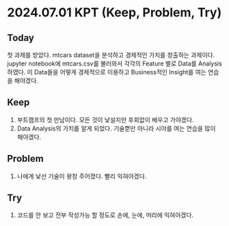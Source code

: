 2024.07.01     KPT (Keep, Problem, Try)
========================================

Today
-----
첫 과제를 받았다. mtcars dataset을 분석하고 경제적인 가치를 창출하는 과제이다. jupyter notebook에 mtcars.csv를 불러와서 각각의 Feature 별로 Data를 Analysis하였다. 이 Data들을 어떻게 경제적으로 이용하고 Business적인 Insight를 여는 연습을 해야겠다.

Keep
----
1. 부트캠프의 첫 만남이다. 모든 것이 낯설지만 후회없이 배우고 가야겠다.
2. Data Analysis의 가치를 알게 되었다. 기술뿐만 아니라 시야를 여는 연습을 많이 해야겠다.


Problem
-------
1. 나에게 낯선 기술이 왕창 주어졌다. 빨리 익혀야겠다.


Try
---
1. 코드를 안 보고 전부 작성가능 할 정도로 손에, 눈에, 머리에 익혀야겠다.
